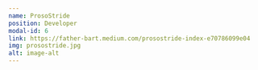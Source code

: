 ```yaml
---
name: ProsoStride
position: Developer
modal-id: 6
link: https://father-bart.medium.com/prosostride-index-e70786099e04
img: prosostride.jpg
alt: image-alt
---
```

